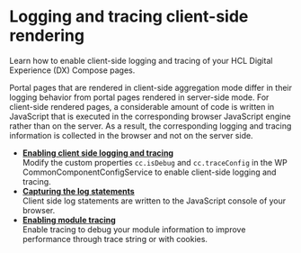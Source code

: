# Logging and tracing client-side rendering

Learn how to enable client-side logging and tracing of your HCL Digital Experience (DX) Compose pages.

Portal pages that are rendered in client-side aggregation mode differ in their logging behavior from portal pages rendered in server-side mode. For client-side rendered pages, a considerable amount of code is written in JavaScript that is executed in the corresponding browser JavaScript engine rather than on the server. As a result, the corresponding logging and tracing information is collected in the browser and not on the server side.

-   **[Enabling client side logging and tracing](csa2t_trbl_nbllogtrc.md)**  
Modify the custom properties `cc.isDebug` and `cc.traceConfig` in the WP CommonComponentConfigService to enable client-side logging and tracing.
-   **[Capturing the log statements](csa2t_trbl_captlogs.md)**  
Client side log statements are written to the JavaScript console of your browser.
-   **[Enabling module tracing](csa2t_trble_tracemod.md)**  
Enable tracing to debug your module information to improve performance through trace string or with cookies.


